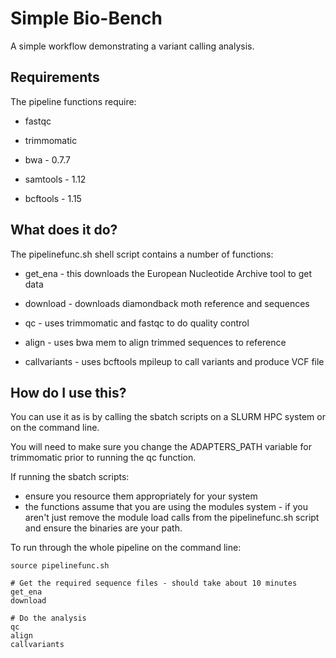 # Simple Bio-Bench

A simple workflow demonstrating a variant calling analysis.

## Requirements
The pipeline functions require:

* fastqc

* trimmomatic

* bwa - 0.7.7

* samtools - 1.12

* bcftools - 1.15

## What does it do?

The pipelinefunc.sh shell script contains a number of functions:

* get_ena - this downloads the European Nucleotide Archive tool to get data

* download - downloads diamondback moth reference and sequences

* qc - uses trimmomatic and fastqc to do quality control

* align - uses bwa mem to align trimmed sequences to reference

* callvariants - uses bcftools mpileup to call variants and produce VCF file

## How do I use this?

You can use it as is by calling the sbatch scripts on a SLURM HPC system or on
the command line.

You will need to make sure you change the ADAPTERS_PATH variable for trimmomatic
prior to running the qc function.

If running the sbatch scripts:
* ensure you resource them appropriately for your system
* the functions assume that you are using the modules system - if you aren't
  just remove the module load calls from the pipelinefunc.sh script and ensure
  the binaries are your path.

To run through the whole pipeline on the command line:

```
source pipelinefunc.sh

# Get the required sequence files - should take about 10 minutes
get_ena
download

# Do the analysis
qc
align
callvariants
```

